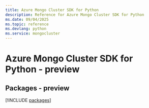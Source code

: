 ```yaml
---
title: Azure Mongo Cluster SDK for Python
description: Reference for Azure Mongo Cluster SDK for Python
ms.date: 09/04/2025
ms.topic: reference
ms.devlang: python
ms.service: mongocluster
---
```

# Azure Mongo Cluster SDK for Python - preview
## Packages - preview
[!INCLUDE [packages](mongo-cluster-index.md)]